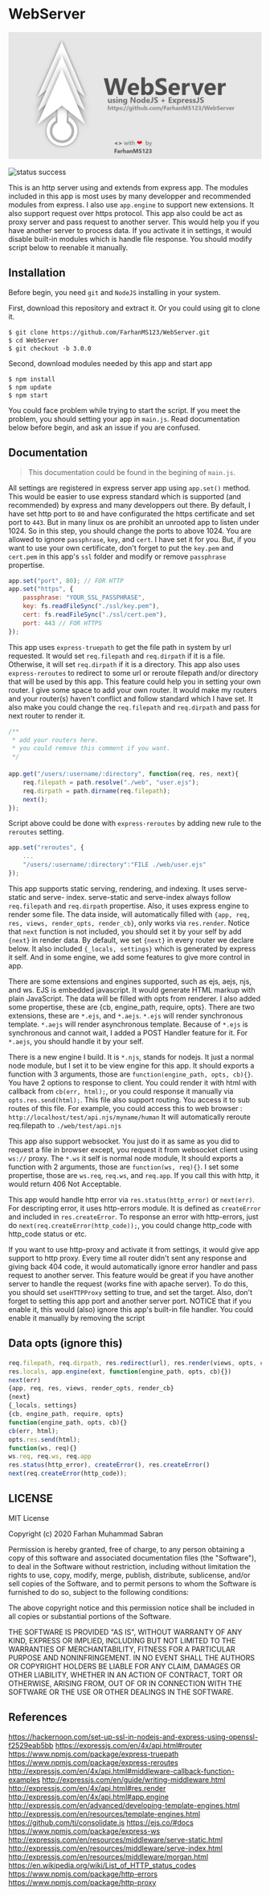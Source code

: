# WebServer

![WebServer](./web/WebServer%20Social%20Preview.png)

![status success](https://img.shields.io/badge/status-success-green)

This is an http server using and extends from express app. The modules included in this app is most uses by many developper and recommended modules from express. I also use `app.engine` to support new extensions. It also support request over https protocol. This app also could be act as proxy server and pass request to another server. This would help you if you have another server to process data. If you activate it in settings, it would disable built-in modules which is handle file response. You should modify script below to reenable it manually.

## Installation

Before begin, you need `git` and `NodeJS` installing in your system.

First, download this repository and extract it. Or you could using git to clone it.
```
$ git clone https://github.com/FarhanMS123/WebServer.git
$ cd WebServer
$ git checkout -b 3.0.0
```
Second, download modules needed by this app and start app
```
$ npm install
$ npm update
$ npm start
```
You could face problem while trying to start the script. If you meet the problem, you should setting your app in `main.js`. Read documentation below before begin, and ask an issue if you are confused.

## Documentation
> This documentation could be found in the begining of `main.js`.

All settings are registered in express server app using `app.set()` method. This would be easier to use express standard which is supported (and recommended) by express and many developpers out there. By default, I have set http port to `80` and have configurated the https certificate and set port to `443`. But in many linux os are prohibit an unrooted app to listen under 1024. So in this step, you should change the ports to above 1024. You are allowed to ignore `passphrase`, `key`, and `cert`. I have set it for you. But, if you want to use your own certificate, don't forget to put the `key.pem` and `cert.pem` in this app's `ssl` folder and modify or remove `passphrase` propertise.

```javascript
app.set("port", 80); // FOR HTTP
app.set("https", {
    passphrase: "YOUR_SSL_PASSPHRASE",
    key: fs.readFileSync("./ssl/key.pem"),
    cert: fs.readFileSync("./ssl/cert.pem"),
    port: 443 // FOR HTTPS
});
```

This app uses `express-truepath` to get the file path in system by url requested. It would set `req.filepath` and `req.dirpath` if it is a file. Otherwise, it will set `req.dirpath` if it is a directory. This app also uses `express-reroutes` to redirect to some url or reroute filepath and/or directory that will be used by this app. This feature could help you in setting your own router. I give some space to add your own router. It would make my routers and your router(s) haven't conflict and follow standard which I have set. It also make you could change the `req.filepath` and `req.dirpath` and pass for next router to render it.

```javascript
/**
 * add your routers here.
 * you could remove this comment if you want.
 */

app.get("/users/:username/:directory", function(req, res, next){
    req.filepath = path.resolve("./web", "user.ejs");
    req.dirpath = path.dirname(req.filepath);
    next();
});
```

Script above could be done with `express-reroutes` by adding new rule to the `reroutes` setting.

```javascript
app.set("reroutes", {
    ...
    "/users/:username/:directory":"FILE ./web/user.ejs"
});
```

This app supports static serving, rendering, and indexing. It uses serve-static and serve- index. serve-static and serve-index always follow `req.filepath` and `req.dirpath` propertise. Also, it uses express engine to render some file. The data inside, will automatically filled with `{app, req, res, views, render_opts, render_cb}`, only works via `res.render`. Notice that `next` function is not included, you should set it by your self by add `{next}` in render data. By default, we set `{next}` in every router we declare below. It also included `{_locals, settings}`  which is generated by express it self. And in some engine, we add some features to give more control  in app.

There are some extensions and engines supported, such as ejs, aejs, njs, and ws. EJS is embedded javascript. It would generate HTML markup with plain JavaScript. The data will be filled with opts from renderer. I also added some propertise, these are {cb, engine_path, require, opts}. There are two extensions, these are `*.ejs`, and `*.aejs`. `*.ejs` will render synchronous template. `*.aejs` will render asynchronous template. Because of `*.ejs` is synchronous and cannot wait, I  added a POST Handler feature for it. For `*.aejs`, you should handle it by your self.

There is a new engine I build. It is `*.njs`, stands for nodejs. It just a normal node module, but I set it to be view engine for this app. It should exports a function with 3  arguments, those are `function(engine_path, opts, cb){}`. You have 2 options to response to client. You could render it with html with callback from `cb(err, html);`, or you could response it manually via `opts.res.send(html);`. This file also support routing. You access it to sub routes of this file. For example, you could access this to web browser : `http://localhost/test/api.njs/myname/human` It will automatically reroute req.filepath to `./web/test/api.njs`

This app also support websocket. You just do it as same as you did to request a file in browser except, you request it from websocket client using `ws://` proxy. The `*.ws` it self is normal node module, It should exports a function with 2 arguments, those are `function(ws, req){}`. I set some propertise, those are `ws.req`, `req.ws`, and `req.app`. If you call this with http, it would return 406 Not Acceptable.

This app would handle http error via `res.status(http_error)` or `next(err)`. For descripting error, it uses http-errors module. It is defined as `createError` and included in `res.createError`. To  response an error with http-errors, just do `next(req.createError(http_code));`, you could change  http_code with http_code status or etc. 

If you want to use http-proxy and activate it from settings, it would give app support to http proxy. Every time all router didn't sent any response and giving back 404 code, it would automatically  ignore error handler and pass request to another server. This feature would be great if you have another server to handle the request (works fine with apache server). To do this, you should set `useHTTPProxy` setting to true, and set the target. Also, don't forget to setting this app port and another server port. NOTICE that if you enable it, this would (also) ignore this app's built-in file handler. You could enable it manually by removing the script 

## Data opts (ignore this)
```javascript
req.filepath, req.dirpath, res.redirect(url), res.render(views, opts, cb)
res.locals, app.engine(ext, function(engine_path, opts, cb){})
next(err)
{app, req, res, views, render_opts, render_cb}
{next}
{_locals, settings}
{cb, engine_path, require, opts}
function(engine_path, opts, cb){}
cb(err, html);
opts.res.send(html);
function(ws, req){}
ws.req, req.ws, req.app
res.status(http_error), createError(), res.createError()
next(req.createError(http_code));
```

## LICENSE

MIT License

Copyright (c) 2020 Farhan Muhammad Sabran

Permission is hereby granted, free of charge, to any person obtaining a copy
of this software and associated documentation files (the "Software"), to deal
in the Software without restriction, including without limitation the rights
to use, copy, modify, merge, publish, distribute, sublicense, and/or sell
copies of the Software, and to permit persons to whom the Software is
furnished to do so, subject to the following conditions:

The above copyright notice and this permission notice shall be included in all
copies or substantial portions of the Software.

THE SOFTWARE IS PROVIDED "AS IS", WITHOUT WARRANTY OF ANY KIND, EXPRESS OR
IMPLIED, INCLUDING BUT NOT LIMITED TO THE WARRANTIES OF MERCHANTABILITY,
FITNESS FOR A PARTICULAR PURPOSE AND NONINFRINGEMENT. IN NO EVENT SHALL THE
AUTHORS OR COPYRIGHT HOLDERS BE LIABLE FOR ANY CLAIM, DAMAGES OR OTHER
LIABILITY, WHETHER IN AN ACTION OF CONTRACT, TORT OR OTHERWISE, ARISING FROM,
OUT OF OR IN CONNECTION WITH THE SOFTWARE OR THE USE OR OTHER DEALINGS IN THE
SOFTWARE.

## References
https://hackernoon.com/set-up-ssl-in-nodejs-and-express-using-openssl-f2529eab5bb
https://expressjs.com/en/4x/api.html#router
https://www.npmjs.com/package/express-truepath
https://www.npmjs.com/package/express-reroutes
http://expressjs.com/en/4x/api.html#middleware-callback-function-examples
http://expressjs.com/en/guide/writing-middleware.html
http://expressjs.com/en/4x/api.html#res.render
http://expressjs.com/en/4x/api.html#app.engine
http://expressjs.com/en/advanced/developing-template-engines.html
http://expressjs.com/en/resources/template-engines.html
https://github.com/tj/consolidate.js
https://ejs.co/#docs
https://www.npmjs.com/package/express-ws
http://expressjs.com/en/resources/middleware/serve-static.html
http://expressjs.com/en/resources/middleware/serve-index.html
http://expressjs.com/en/resources/middleware/morgan.html
https://en.wikipedia.org/wiki/List_of_HTTP_status_codes
https://www.npmjs.com/package/http-errors
https://www.npmjs.com/package/http-proxy